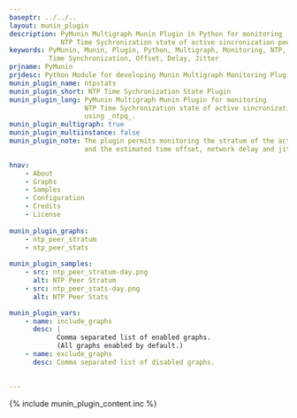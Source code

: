 ```yaml
---
baseptr: ../../..
layout: munin_plugin
description: PyMunin Multigraph Munin Plugin in Python for monitoring 
             NTP Time Sychronization state of active sincronization peer.
keywords: PyMunin, Munin, Plugin, Python, Multigraph, Monitoring, NTP,
          Time Synchronization, Offset, Delay, Jitter
prjname: PyMunin
prjdesc: Python Module for developing Munin Multigraph Monitoring Plugins
munin_plugin_name: ntpstats
munin_plugin_short: NTP Time Sychronization State Plugin
munin_plugin_long: PyMunin Multigraph Munin Plugin for monitoring 
                   NTP Time Sychronization state of active sincronization peer
                   using _ntpq_.
munin_plugin_multigraph: true
munin_plugin_multiinstance: false
munin_plugin_note: The plugin permits monitoring the stratum of the active peer 
                   and the estimated time offset, network delay and jitter.

hnav:
    - About
    - Graphs
    - Samples
    - Configuration
    - Credits
    - License
                   
munin_plugin_graphs:
    - ntp_peer_stratum
    - ntp_peer_stats
    
munin_plugin_samples:
    - src: ntp_peer_stratum-day.png
      alt: NTP Peer Stratum
    - src: ntp_peer_stats-day.png
      alt: NTP Peer Stats

munin_plugin_vars:
    - name: include_graphs
      desc: |
            Comma separated list of enabled graphs.
            (All graphs enabled by default.)
    - name: exclude_graphs
      desc: Comma separated list of disabled graphs.

    
---
```


{% include munin_plugin_content.inc %}
